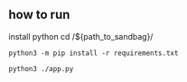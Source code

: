 ## how to run 
install python 
cd /${path_to_sandbag}/

```
python3 -m pip install -r requirements.txt
```


```
python3 ./app.py
```
